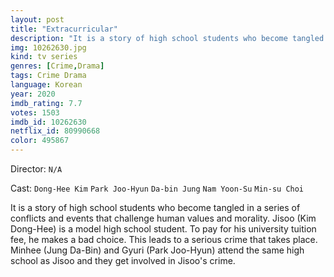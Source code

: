 ```yaml
---
layout: post
title: "Extracurricular"
description: "It is a story of high school students who become tangled in a series of conflicts and events that challenge human values and morality. Jisoo (Kim Dong-Hee) is a model high school student. To pay for his university tuition fee, he makes a bad choice. This leads to a serious crime that takes place. Minhee (Jung Da-Bin) and Gyuri (Park Joo-Hyun) attend the same high school as Jisoo and they get involved in Jisoo's crim.."
img: 10262630.jpg
kind: tv series
genres: [Crime,Drama]
tags: Crime Drama 
language: Korean
year: 2020
imdb_rating: 7.7
votes: 1503
imdb_id: 10262630
netflix_id: 80990668
color: 495867
---
```

Director: `N/A`  

Cast: `Dong-Hee Kim` `Park Joo-Hyun` `Da-bin Jung` `Nam Yoon-Su` `Min-su Choi` 

It is a story of high school students who become tangled in a series of conflicts and events that challenge human values and morality. Jisoo (Kim Dong-Hee) is a model high school student. To pay for his university tuition fee, he makes a bad choice. This leads to a serious crime that takes place. Minhee (Jung Da-Bin) and Gyuri (Park Joo-Hyun) attend the same high school as Jisoo and they get involved in Jisoo's crime.